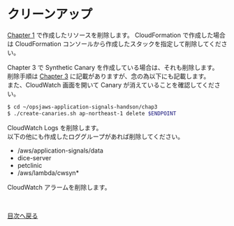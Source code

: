 # クリーンアップ

[Chapter 1](./chap1.md) で作成したリソースを削除します。
CloudFormation で作成した場合は CloudFormation コンソールから作成したスタックを指定して削除してください。

Chapter 3 で Synthetic Canary を作成している場合は、それも削除します。  
削除手順は [Chapter 3](./chap3.md) に記載がありますが、念の為以下にも記載します。  
また、CloudWatch 画面を開いて Canary が消えていることを確認してください。  

```bash
$ cd ~/opsjaws-application-signals-handson/chap3
$ ./create-canaries.sh ap-northeast-1 delete $ENDPOINT
```

CloudWatch Logs を削除します。  
以下の他にも作成したロググループがあれば削除してください。  

- /aws/application-signals/data
- dice-server
- petclinic
- /aws/lambda/cwsyn*

CloudWatch アラームを削除します。  


<br />

[目次へ戻る](./README.md)  